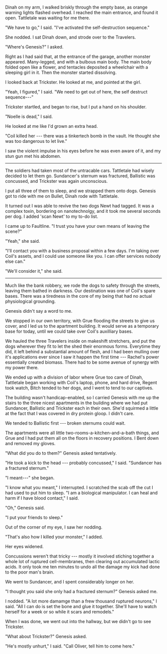 Dinah on my arm, I walked briskly through the empty base, as orange warning lights flashed overhead.
I reached the main entrance, and found it open. Tattletale was waiting for me there.

"We have to go," I said. "I've activated the self-destruction sequence."

She nodded. I sat Dinah down, and strode over to the Travelers.

"Where's Genesis?" I asked.

Right as I had said that, at the entrance of the garage, another monster appeared. Many-legged,
and with a bulbous main body. The main body folded open like a flower, and tentacles
deposited a wheelchair with a sleeping girl in it. Then the monster started dissolving.

I looked back at Trickster. He looked at me, and pointed at the girl.

"Yeah, I figured," I said. "We need to get out of here, the self destruct sequence---"

Trickster startled, and began to rise, but I put a hand on his shoulder.

"Noelle is dead," I said.

He looked at me like I'd grown an extra head.

"Coil killed her --- there was a tinkertech bomb in the vault. He thought she was too dangerous to
let live."

I saw the violent impulse in his eyes before he was even aware of it, and my stun gun met his abdomen.

----

The soldiers had taken most of the untracable cars. Tattletale had
wisely decided to let them go. Sundancer's sternum was fractured, Ballistic was concussed, and Trickster
was again unconscious.

I put all three of them to sleep, and we strapped them onto dogs. Genesis got to ride with me on Bullet,
Dinah rode with Tattletale.

It turned out I was able to revive the two dogs Newt had tagged. It was a complex toxin, bordering on
nanotechnolgy, and it took me several seconds per dog. I added 'scan Newt' to my to-do list.

I came up to Faultline. "I trust you have your own means of leaving the scene?"

"Yeah," she said.

"I'll contact you with a business proposal within a few days. I'm taking over Coil's assets, and
I could use someone like you. I can offer services nobody else can."

"We'll consider it," she said.

----

Much like the bank robbery, we rode the dogs to safety through the streets, leaving them bathed in
darkness. Our destination was one of Coil's spare bases. There was a tiredness in the core of my being
that had no actual physiological grounding.

Genesis didn't say a word to me.

We stopped in our own territory, with Grue flooding the streets to give us cover, and I led us to
the apartment building. It would serve as a temporary base for today, until we could take over
Coil's auxilliary bases.

We hauled the three Travelers inside on makeshift stretchers, and put the dogs wherever they fit
to let the shed their enormous forms. Everytime they did, it left behind a substantial amount of
flesh, and I had been mulling over it's applications ever since I saw it happen the first time
--- Rachel's power essentially created biomass. There had to be some avenue of synergy with my power there.

We ended up with a division of labor where Grue too care of Dinah, Tattletale began working
with Coil's laptop, phone, and hard drive, Regent took watch, Bitch tended to her dogs, and
I went to tend to our captives.

The building wasn't handicap-enabled, so I carried Genesis with me up the stairs to the three
nicest apartments in the building where we had put Sundancer, Ballistic and Trickster each in their own.
She'd squirmed a little at the fact that I was covered in dry protein gloop. I didn't care.

We tended to Ballistic first --- broken sternums could wait.

The apartments were all little two-rooms-a-kitchen-and-a-bath things, and Grue and I had put them
all on the floors in recovery positions. I Bent down and removed my gloves.

"What did you do to them?" Genesis asked tentatively.

"He took a kick to the head --- probably concussed," I said. "Sundancer has a fractured sternum."

"I meant---" she began.

"I know what you meant," I interrupted. I scratched the scab off the cut I had used to put him to sleep.
"I am a biological manipulator. I can heal and harm if I have blood contact," I said.

"Oh," Genesis said.

"I put your friends to sleep."

Out of the corner of my eye, I saw her nodding.

"That's also how I killed your monster," I added.

Her eyes widened.

Concussions weren't that tricky --- mostly it involved stiching together a whole lot of ruptured
cell-membranes, then clearing out accumulated lactic acids. It only took me ten minutes to undo all
the damage my kick had done to the poor man's brain.

We went to Sundancer, and I spent considerably longer on her.

"I thought you said she only had a fractured sternum?" Genesis asked me.

I nodded. "A lot more damamge than a frew thousand ruptured neurons," I said. "All I can do is
set the bone and glue it together. She'll have to watch herself for a week or so while it scars and
remodels."

When I was done, we went out into the hallway, but we didn't go to see Trickster.

"What about Trickster?" Genesis asked.

"He's mostly unhurt," I said. "Call Oliver, tell him to come here."
